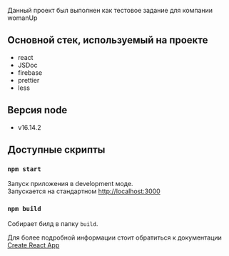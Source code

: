 Данный проект был выполнен как тестовое задание для компании womanUp

## Основной стек, используемый на проекте

- react
- JSDoc
- firebase
- prettier
- less

## Версия node

- v16.14.2

## Доступные скрипты

### `npm start`

Запуск приложения в development моде.\
Запускается на стандартном [http://localhost:3000](http://localhost:3000)

### `npm build`

Собирает билд в папку `build`.

Для более подробной информации стоит обратиться к документации [Create React App](https://create-react-app.dev)
